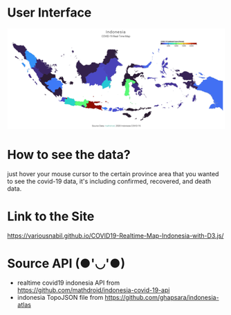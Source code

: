 # User Interface
![User Interface](user_interface.png)

# How to see the data?
just hover your mouse cursor to the certain province area that you wanted to see the covid-19 data, it's including confirmed, recovered, and death data.

# Link to the Site
https://variousnabil.github.io/COVID19-Realtime-Map-Indonesia-with-D3.js/

# Source API (●'◡'●)
- realtime covid19 indonesia API from https://github.com/mathdroid/indonesia-covid-19-api
- indonesia TopoJSON file from https://github.com/ghapsara/indonesia-atlas
